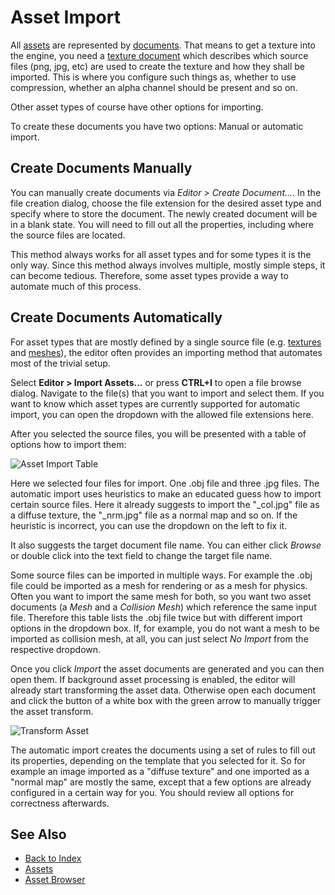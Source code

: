 # Asset Import

All [assets](assets-overview.md) are represented by [documents](../editor/editor-documents.md). That means to get a texture into the engine, you need a [texture document](../graphics/textures-overview.md) which describes which source files (png, jpg, etc) are used to create the texture and how they shall be imported. This is where you configure such things as, whether to use compression, whether an alpha channel should be present and so on.

Other asset types of course have other options for importing.

To create these documents you have two options: Manual or automatic import.

## Create Documents Manually

You can manually create documents via *Editor > Create Document...*. In the file creation dialog, choose the file extension for the desired asset type and specify where to store the document. The newly created document will be in a blank state. You will need to fill out all the properties, including where the source files are located.

This method always works for all asset types and for some types it is the only way. Since this method always involves multiple, mostly simple steps, it can become tedious. Therefore, some asset types provide a way to automate much of this process.

## Create Documents Automatically

For asset types that are mostly defined by a single source file (e.g. [textures](../graphics/textures-overview.md) and [meshes](../graphics/meshes/mesh-asset.md)), the editor often provides an importing method that automates most of the trivial setup.

Select **Editor > Import Assets...** or press **CTRL+I** to open a file browse dialog. Navigate to the file(s) that you want to import and select them. If you want to know which asset types are currently supported for automatic import, you can open the dropdown with the allowed file extensions here.

After you selected the source files, you will be presented with a table of options how to import them:

![Asset Import Table](media/asset-import.png)

Here we selected four files for import. One .obj file and three .jpg files. The automatic import uses heuristics to make an educated guess how to import certain source files. Here it already suggests to import the "_col.jpg" file as a diffuse texture, the "_nrm.jpg" file as a normal map and so on. If the heuristic is incorrect, you can use the dropdown on the left to fix it.

It also suggests the target document file name. You can either click *Browse* or double click into the text field to change the target file name.

Some source files can be imported in multiple ways. For example the .obj file could be imported as a mesh for rendering or as a mesh for physics. Often you want to import the same mesh for both, so you want two asset documents (a *Mesh* and a *Collision Mesh*) which reference the same input file. Therefore this table lists the .obj file twice but with different import options in the dropdown box. If, for example, you do not want a mesh to be imported as collision mesh, at all, you can just select *No Import* from the respective dropdown.

Once you click *Import* the asset documents are generated and you can then open them. If background asset processing is enabled, the editor will already start transforming the asset data. Otherwise open each document and click the button of a white box with the green arrow to manually trigger the asset transform.

![Transform Asset](media/transform-asset.png)

The automatic import creates the documents using a set of rules to fill out its properties, depending on the template that you selected for it. So for example an image imported as a "diffuse texture" and one imported as a "normal map" are mostly the same, except that a few options are already configured in a certain way for you. You should review all options for correctness afterwards.

## See Also

* [Back to Index](../index.md)
* [Assets](assets-overview.md)
* [Asset Browser](asset-browser.md)
